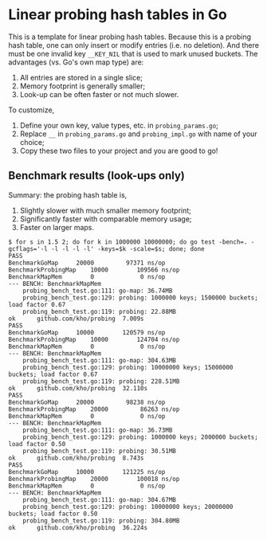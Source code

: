 # Linear probing hash tables in Go

This is a template for linear probing hash tables. Because this is a
probing hash table, one can only insert or modify entries (i.e. no
deletion). And there must be one invalid key `__KEY_NIL` that is used
to mark unused buckets. The advantages (vs. Go's own map type) are:

1. All entries are stored in a single slice;
2. Memory footprint is generally smaller;
3. Look-up can be often faster or not much slower.

To customize,

1. Define your own key, value types, etc. in `probing_params.go`;
2. Replace `__` in `probing_params.go` and `probing_impl.go` with name
   of your choice;
3. Copy these two files to your project and you are good to go!

## Benchmark results (look-ups only)

Summary: the probing hash table is,

1. Slightly slower with much smaller memory footprint;
2. Significantly faster with comparable memory usage;
3. Faster on larger maps.

```
$ for s in 1.5 2; do for k in 1000000 10000000; do go test -bench=. -gcflags='-l -l -l -l -l' -keys=$k -scale=$s; done; done
PASS
BenchmarkGoMap	   20000	     97371 ns/op
BenchmarkProbingMap	   10000	    109566 ns/op
BenchmarkMapMem	       0	         0 ns/op
--- BENCH: BenchmarkMapMem
	probing_bench_test.go:111: go-map: 36.74MB
	probing_bench_test.go:129: probing: 1000000 keys; 1500000 buckets; load factor 0.67
	probing_bench_test.go:119: probing: 22.88MB
ok  	github.com/kho/probing	7.009s
PASS
BenchmarkGoMap	   10000	    120579 ns/op
BenchmarkProbingMap	   10000	    124704 ns/op
BenchmarkMapMem	       0	         0 ns/op
--- BENCH: BenchmarkMapMem
	probing_bench_test.go:111: go-map: 304.63MB
	probing_bench_test.go:129: probing: 10000000 keys; 15000000 buckets; load factor 0.67
	probing_bench_test.go:119: probing: 228.51MB
ok  	github.com/kho/probing	32.110s
PASS
BenchmarkGoMap	   20000	     98238 ns/op
BenchmarkProbingMap	   20000	     86263 ns/op
BenchmarkMapMem	       0	         0 ns/op
--- BENCH: BenchmarkMapMem
	probing_bench_test.go:111: go-map: 36.73MB
	probing_bench_test.go:129: probing: 1000000 keys; 2000000 buckets; load factor 0.50
	probing_bench_test.go:119: probing: 30.51MB
ok  	github.com/kho/probing	8.743s
PASS
BenchmarkGoMap	   10000	    121225 ns/op
BenchmarkProbingMap	   20000	    100018 ns/op
BenchmarkMapMem	       0	         0 ns/op
--- BENCH: BenchmarkMapMem
	probing_bench_test.go:111: go-map: 304.67MB
	probing_bench_test.go:129: probing: 10000000 keys; 20000000 buckets; load factor 0.50
	probing_bench_test.go:119: probing: 304.80MB
ok  	github.com/kho/probing	36.224s
```
